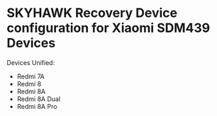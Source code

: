 SKYHAWK Recovery Device configuration for Xiaomi SDM439 Devices
============================================================

Devices Unified:
* Redmi 7A
* Redmi 8
* Redmi 8A
* Redmi 8A Dual
* Redmi 8A Pro
